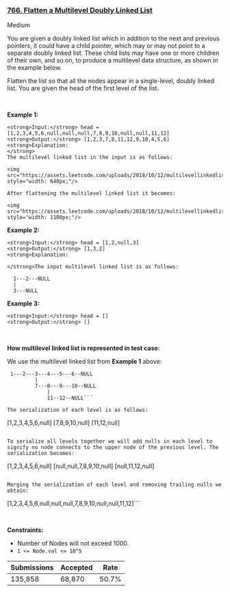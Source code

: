 ### [766. Flatten a Multilevel Doubly Linked List](https://leetcode.com/problems/flatten-a-multilevel-doubly-linked-list/)

Medium

You are given a doubly linked list which in addition to the next and previous pointers, it could have a child pointer, which may or may not point to a separate doubly linked list. These child lists may have one or more children of their own, and so on, to produce a multilevel data structure, as shown in the example below.

Flatten the list so that all the nodes appear in a single-level, doubly linked list. You are given the head of the first level of the list.

 

__Example 1:__

```
<strong>Input:</strong> head = [1,2,3,4,5,6,null,null,null,7,8,9,10,null,null,11,12]
<strong>Output:</strong> [1,2,3,7,8,11,12,9,10,4,5,6]
<strong>Explanation:
</strong>
The multilevel linked list in the input is as follows:

<img src="https://assets.leetcode.com/uploads/2018/10/12/multilevellinkedlist.png" style="width: 640px;"/>

After flattening the multilevel linked list it becomes:

<img src="https://assets.leetcode.com/uploads/2018/10/12/multilevellinkedlistflattened.png" style="width: 1100px;"/>
```

__Example 2:__

```
<strong>Input:</strong> head = [1,2,null,3]
<strong>Output:</strong> [1,3,2]
<strong>Explanation:

</strong>The input multilevel linked list is as follows:

  1---2---NULL
  |
  3---NULL
```

__Example 3:__

```
<strong>Input:</strong> head = []
<strong>Output:</strong> []
```

 

__How multilevel linked list is represented in test case:__

We use the multilevel linked list from __Example 1__ above:

```
 1---2---3---4---5---6--NULL
         |
         7---8---9---10--NULL
             |
             11--12--NULL```

The serialization of each level is as follows:

```
[1,2,3,4,5,6,null]
[7,8,9,10,null]
[11,12,null]
```

To serialize all levels together we will add nulls in each level to signify no node connects to the upper node of the previous level. The serialization becomes:

```
[1,2,3,4,5,6,null]
[null,null,7,8,9,10,null]
[null,11,12,null]
```

Merging the serialization of each level and removing trailing nulls we obtain:

```
[1,2,3,4,5,6,null,null,null,7,8,9,10,null,null,11,12]```

 

__Constraints:__

*   Number of Nodes will not exceed 1000.
*   `` 1 <= Node.val <= 10^5 ``

| Submissions    | Accepted     | Rate   |
| -------------- | ------------ | ------ |
| 135,858 | 68,870 | 50.7% |